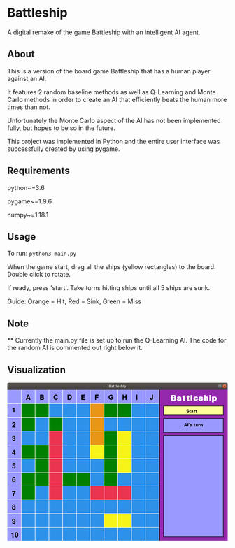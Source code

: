 # Battleship
A digital remake of the game Battleship with an intelligent AI agent.

## About
This is a version of the board game Battleship that has a human player against an AI. 

It features 2 random baseline methods as well as Q-Learning and Monte Carlo methods in order to create an AI that efficiently beats the human more times than not. 

Unfortunately the Monte Carlo aspect of the AI has not been implemented fully, but hopes to be so in the future. 

This project was implemented in Python and the entire user interface was successfully created by using pygame. 

## Requirements
python~=3.6

pygame~=1.9.6

numpy~=1.18.1

## Usage
To run:	`python3 main.py`

When the game start, drag all the ships (yellow rectangles) to the board. Double click to rotate.

If ready, press 'start'. Take turns hitting ships until all 5 ships are sunk.

Guide: Orange = Hit, Red = Sink, Green = Miss

## Note
** Currently the main.py file is set up to run the Q-Learning AI. The code for the random AI is commented out right below it.

## Visualization

![Battleship Board](https://github.com/kchonka/battleship/blob/master/visualization.png)
 
